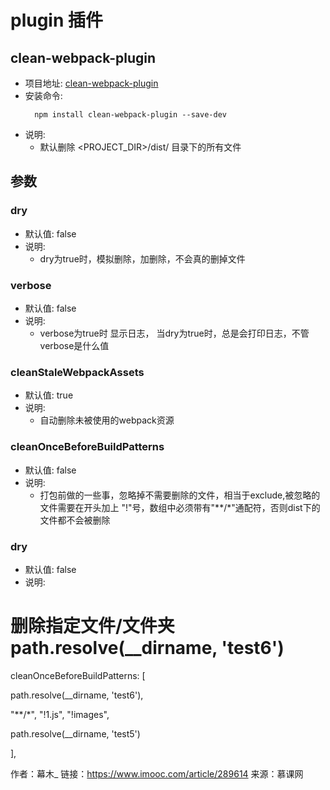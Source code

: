 # plugin 插件

## clean-webpack-plugin
  - 项目地址: [clean-webpack-plugin](https://github.com/johnagan/clean-webpack-plugin)
  - 安装命令: 
    ```
      npm install clean-webpack-plugin --save-dev
    ```
  - 说明:
    - 默认删除 <PROJECT_DIR>/dist/ 目录下的所有文件

## 参数

### dry
  - 默认值: false
  - 说明:
      - dry为true时，模拟删除，加删除，不会真的删掉文件

### verbose
  - 默认值: false
  - 说明:
      - verbose为true时 显示日志， 当dry为true时，总是会打印日志，不管verbose是什么值

### cleanStaleWebpackAssets
  - 默认值: true
  - 说明:
      - 自动删除未被使用的webpack资源

### cleanOnceBeforeBuildPatterns
  - 默认值: false
  - 说明:
      - 打包前做的一些事，忽略掉不需要删除的文件，相当于exclude,被忽略的文件需要在开头加上 "!"号，数组中必须带有"**/*"通配符，否则dist下的文件都不会被删除

### dry
  - 默认值: false
  - 说明:

#

#

#

# 删除指定文件/文件夹 path.resolve(__dirname, 'test6')

cleanOnceBeforeBuildPatterns: [

path.resolve(__dirname, 'test6'),

"**/*", "!1.js", "!images",

path.resolve(__dirname, 'test5')

],

作者：幕木_
链接：https://www.imooc.com/article/289614
来源：慕课网
